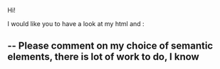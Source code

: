 Hi! 

I would like you to have a look at my html and :

-- Please comment on my choice of semantic elements, there is lot of work to do, I know
-- 